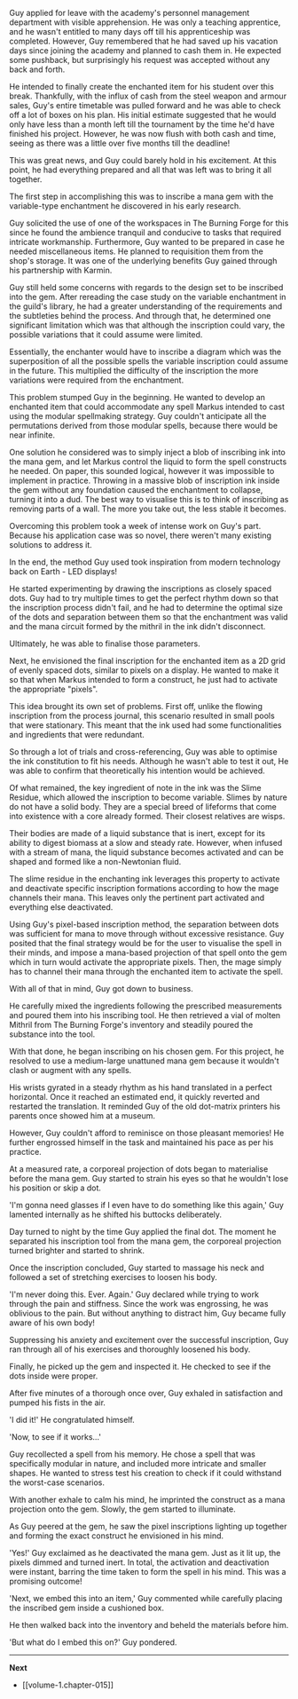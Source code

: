 
Guy applied for leave with the academy's personnel management department with visible apprehension. He was only a teaching apprentice, and he wasn't entitled to many days off till his apprenticeship was completed. However, Guy remembered that he had saved up his vacation days since joining the academy and planned to cash them in. He expected some pushback, but surprisingly his request was accepted without any back and forth.

He intended to finally create the enchanted item for his student over this break. Thankfully, with the influx of cash from the steel weapon and armour sales, Guy's entire timetable was pulled forward and he was able to check off a lot of boxes on his plan. His initial estimate suggested that he would only have less than a month left till the tournament by the time he'd have finished his project. However, he was now flush with both cash and time, seeing as there was a little over five months till the deadline!

This was great news, and Guy could barely hold in his excitement. At this point, he had everything prepared and all that was left was to bring it all together.

The first step in accomplishing this was to inscribe a mana gem with the variable-type enchantment he discovered in his early research.

Guy solicited the use of one of the workspaces in The Burning Forge for this since he found the ambience tranquil and conducive to tasks that required intricate workmanship. Furthermore, Guy wanted to be prepared in case he needed miscellaneous items. He planned to requisition them from the shop's storage. It was one of the underlying benefits Guy gained through his partnership with Karmin.

Guy still held some concerns with regards to the design set to be inscribed into the gem. After rereading the case study on the variable enchantment in the guild's library, he had a greater understanding of the requirements and the subtleties behind the process. And through that, he determined one significant limitation which was that although the inscription could vary, the possible variations that it could assume were limited.

Essentially, the enchanter would have to inscribe a diagram which was the superposition of all the possible spells the variable inscription could assume in the future. This multiplied the difficulty of the inscription the more variations were required from the enchantment.

This problem stumped Guy in the beginning. He wanted to develop an enchanted item that could accommodate any spell Markus intended to cast using the modular spellmaking strategy. Guy couldn't anticipate all the permutations derived from those modular spells, because there would be near infinite.

One solution he considered was to simply inject a blob of inscribing ink into the mana gem, and let Markus control the liquid to form the spell constructs he needed. On paper, this sounded logical, however it was impossible to implement in practice. Throwing in a massive blob of inscription ink inside the gem without any foundation caused the enchantment to collapse, turning it into a dud. The best way to visualise this is to think of inscribing as removing parts of a wall. The more you take out, the less stable it becomes.

Overcoming this problem took a week of intense work on Guy's part. Because his application case was so novel, there weren't many existing solutions to address it.

In the end, the method Guy used took inspiration from modern technology back on Earth - LED displays!

He started experimenting by drawing the inscriptions as closely spaced dots. Guy had to try multiple times to get the perfect rhythm down so that the inscription process didn't fail, and he had to determine the optimal size of the dots and separation between them so that the enchantment was valid and the mana circuit formed by the mithril in the ink didn't disconnect.

Ultimately, he was able to finalise those parameters.

Next, he envisioned the final inscription for the enchanted item as a 2D grid of evenly spaced dots, similar to pixels on a display. He wanted to make it so that when Markus intended to form a construct, he just had to activate the appropriate "pixels".

This idea brought its own set of problems. First off, unlike the flowing inscription from the process journal, this scenario resulted in small pools that were stationary. This meant that the ink used had some functionalities and ingredients that were redundant.

So through a lot of trials and cross-referencing, Guy was able to optimise the ink constitution to fit his needs. Although he wasn't able to test it out, He was able to confirm that theoretically his intention would be achieved.

Of what remained, the key ingredient of note in the ink was the Slime Residue, which allowed the inscription to become variable. Slimes by nature do not have a solid body. They are a special breed of lifeforms that come into existence with a core already formed. Their closest relatives are wisps.

Their bodies are made of a liquid substance that is inert, except for its ability to digest biomass at a slow and steady rate. However, when infused with a stream of mana, the liquid substance becomes activated and can be shaped and formed like a non-Newtonian fluid.

The slime residue in the enchanting ink leverages this property to activate and deactivate specific inscription formations according to how the mage channels their mana. This leaves only the pertinent part activated and everything else deactivated.

Using Guy's pixel-based inscription method, the separation between dots was sufficient for mana to move through without excessive resistance. Guy posited that the final strategy would be for the user to visualise the spell in their minds, and impose a mana-based projection of that spell onto the gem which in turn would activate the appropriate pixels. Then, the mage simply has to channel their mana through the enchanted item to activate the spell.

With all of that in mind, Guy got down to business.

He carefully mixed the ingredients following the prescribed measurements and poured them into his inscribing tool. He then retrieved a vial of molten Mithril from The Burning Forge's inventory and steadily poured the substance into the tool.

With that done, he began inscribing on his chosen gem. For this project, he resolved to use a medium-large unattuned mana gem because it wouldn't clash or augment with any spells.

His wrists gyrated in a steady rhythm as his hand translated in a perfect horizontal. Once it reached an estimated end, it quickly reverted and restarted the translation. It reminded Guy of the old dot-matrix printers his parents once showed him at a museum.

However, Guy couldn't afford to reminisce on those pleasant memories! He further engrossed himself in the task and maintained his pace as per his practice.

At a measured rate, a corporeal projection of dots began to materialise before the mana gem. Guy started to strain his eyes so that he wouldn't lose his position or skip a dot.

'I'm gonna need glasses if I even have to do something like this again,' Guy lamented internally as he shifted his buttocks deliberately.

Day turned to night by the time Guy applied the final dot. The moment he separated his inscription tool from the mana gem, the corporeal projection turned brighter and started to shrink.

Once the inscription concluded, Guy started to massage his neck and followed a set of stretching exercises to loosen his body.

'I'm never doing this. Ever. Again.' Guy declared while trying to work through the pain and stiffness. Since the work was engrossing, he was oblivious to the pain. But without anything to distract him, Guy became fully aware of his own body!

Suppressing his anxiety and excitement over the successful inscription, Guy ran through all of his exercises and thoroughly loosened his body.

Finally, he picked up the gem and inspected it. He checked to see if the dots inside were proper.

After five minutes of a thorough once over, Guy exhaled in satisfaction and pumped his fists in the air.

'I did it!' He congratulated himself.

'Now, to see if it works...'

Guy recollected a spell from his memory. He chose a spell that was specifically modular in nature, and included more intricate and smaller shapes. He wanted to stress test his creation to check if it could withstand the worst-case scenarios.

With another exhale to calm his mind, he imprinted the construct as a mana projection onto the gem. Slowly, the gem started to illuminate.

As Guy peered at the gem, he saw the pixel inscriptions lighting up together and forming the exact construct he envisioned in his mind.

'Yes!' Guy exclaimed as he deactivated the mana gem. Just as it lit up, the pixels dimmed and turned inert. In total, the activation and deactivation were instant, barring the time taken to form the spell in his mind. This was a promising outcome!

'Next, we embed this into an item,' Guy commented while carefully placing the inscribed gem inside a cushioned box.

He then walked back into the inventory and beheld the materials before him.

'But what do I embed this on?' Guy pondered.

____

**Next**
* [[volume-1.chapter-015]]